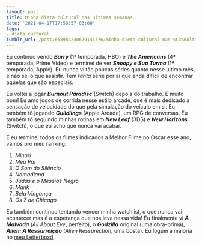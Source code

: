 ```yaml
---
layout: post
title: Minha dieta cultural nas últimas semanas
date: '2021-04-17T17:58:57-03:00'
tags:
- dieta cultural
tumblr_url: /post/658984240679141376/minha-dieta-cultural-nas-%C3%BAltimas-semanas
---
```

Eu continuo vendo **_Barry_** (1ª temporada, HBO) e **_The Americans_** (4ª temporada, Prime Video) e terminei de ver **_Snoopy e Sua Turma_** (1ª temporada, Apple). Eu nunca vi tão poucas séries quanto nesse último mês, e não sei o que assistir. Tem _tanta_ série por aí que anda difícil de encontrar aquelas que são especiais.

Eu voltei a jogar **_Burnout Paradise_** (Switch) depois do trabalho. É muito bom! Eu amo jogos de corrida nesse estilo arcade, que é mais dedicado à sensação de velocidade do que pela simulação do veículo em si. Eu também tô jogando **_Guildlings_** (Apple Arcade), um RPG de conversas. Eu também tô seguindo minhas rotinas em **_New Leaf_** (3DS) e **_New Horizons_** (Switch), o que eu acho que nunca vai acabar.

E eu terminei todos os filmes indicados a Melhor Filme no Oscar esse ano, vamos pro meu ranking:

1. _Minari_
2. _Meu Pai_
3. _O Som do Silêncio_
4. _Nomadland_
5. _Judas e o Messias Negro_
6. _Mank_
7. _Bela Vingança_
8. _Os 7 de Chicago_

Eu também continuo tentando vencer minha watchlist, o que nunca vai acontecer mas é a esperança que nos leva nessa vida! Eu finalmente vi **_A Malvada_** (_All About Eve_, perfeito), o **_Godzilla_** original (uma obra-prima), **_Alien: A Ressurreição_** (_Alien Ressurection_, uma bosta). Eu loguei a maioria no [meu Letterboxd](https://href.li/?https://letterboxd.com/arthrfrts/films/diary/?utm_campaign=A%20Baguete&utm_medium=email&utm_source=Revue%20newsletter).

